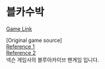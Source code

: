 # 블카수박
[Game Link](https://will-kor.github.io/bluesuika)

[Original game source]  
[Reference 1](https://github.com/choshinyoung/watermelon)<br/>
[Reference 2](https://github.com/liyupi/daxigua)
  <br/>넥슨 게임사의 블루아카이브 팬게임 입니다.
